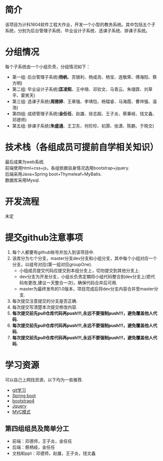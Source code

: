 # 简介
该项目为计科1604软件工程大作业，开发一个小型的教务系统。其中包括五个子系统，分别为后台管理子系统、毕业设计子系统、选课子系统、排课子系统。

# 分组情况
每个子系统由一个小组负责，分组情况如下：  
+ 第一组: 后台管理子系统(**杨帆**、苏银利、杨成尧、杨宝、连敬荣、傅海阳、蔡方明)
+ 第二组: 毕业设计子系统(**匡凌熙**、王中琦、邓钦文、马青云、朱翊霏、刘草平、蒙笑天)
+ 第三组: 选课子系统(**周雅婷**、王章强、李靖恺、杨韫睿、马海霞、曹帅强、温浩)
+ 第四组: 成绩管理子系统(**金任任**、赵雄、徐志超、王子炎、蔡秉岐、钱文鑫、邓德师)
+ 第五组: 排课子系统(**朱盛通**、王卫东、何珍珍、初灏、张潇、陈鹏、于晓文)

# 技术栈（各组成员可提前自学相关知识）
最后成果为web系统.  
前端使用html+css+js，各组依据自身情况选用bootstrap+jquery.  
后端采用Java+Spring boot+Thymeleaf+MyBatis.  
数据库采用Mysql.  

# 开发流程
未定

# 提交github注意事项
1. 每个人都要有github账号并加入到该项目中.
2. 该库分为七个分支，master分支dev分支和小组分支，其中每个小组对应一个分支，以组号对应(第一组对应groupOne).
    + 小组成员提交代码应提交到本组分支上，切勿提交到其他分支上.
    + dev分支为开发分支，小组长负责定期将小组代码整合到dev分支上(若代码有更改,建议一天整合一次)，确保代码合并后可用.
    + master为最终发布的1.0版本，项目完成后将dev分支内容合并至master分支.
3. 每次提交注意提交的分支是否正确.
4. 每次提交写清楚本次提交修改内容.
5. **每次提交前先pull仓库代码再push!!!,永远不要强制push!!!，避免覆盖他人代码.**
6. **每次提交前先pull仓库代码再push!!!,永远不要强制push!!!，避免覆盖他人代码.**
7. **每次提交前先pull仓库代码再push!!!,永远不要强制push!!!，避免覆盖他人代码.**

# 学习资源
可以自己上网找资源，以下均为一些推荐.
+ [git学习](https://www.liaoxuefeng.com/wiki/0013739516305929606dd18361248578c67b8067c8c017b000/001373962845513aefd77a99f4145f0a2c7a7ca057e7570000)
+ [Spring boot](http://tengj.top/2017/04/24/springboot0/)
+ [bootstrap4](http://www.runoob.com/bootstrap4/bootstrap4-tutorial.html)
+ [Jquery](http://www.runoob.com/jquery/jquery-tutorial.html)
+ [MVC模式](https://baike.baidu.com/item/MVC%E6%A1%86%E6%9E%B6/9241230?fr=aladdin&fromid=85990&fromtitle=MVC)

## 第四组组员及简单分工
- 前端：邓德师，王子炎，金任任
- 后端：蔡柄岐，金任任
- 文档和ppt：邓德师，赵雄，王子炎，钱文鑫


